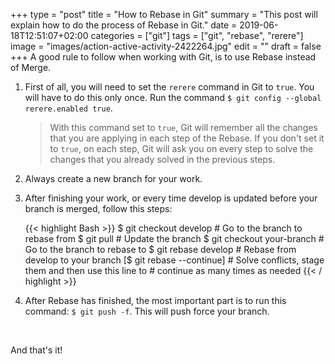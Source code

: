 +++
type = "post"
title = "How to Rebase in Git"
summary = "This post will explain how to do the process of Rebase in Git."
date = 2019-06-18T12:51:07+02:00
categories = ["git"]
tags = ["git", "rebase", "rerere"]
image = "images/action-active-activity-2422264.jpg"
edit = ""
draft = false
+++
A good rule to follow when working with Git, is to use Rebase instead of Merge.

1. First of all, you will need to set the `rerere` command in Git to `true`. You will have to do this only once. Run the command `$ git config --global rerere.enabled true`.

    > With this command set to `true`, Git will remember all the changes that you are applying in each step of the Rebase. If you don't set it to `true`, on each step, Git will ask you on every step to solve the changes that you already solved in the previous steps.

2. Always create a new branch for your work.

3. After finishing your work, or every time develop is updated before your branch is merged, follow this steps:

    {{< highlight Bash >}}
$ git checkout develop     # Go to the branch to rebase from
$ git pull                 # Update the branch
$ git checkout your-branch # Go to the branch to rebase to
$ git rebase develop       # Rebase from develop to your branch
[$ git rebase --continue]  # Solve conflicts, stage them and then use this line to 
                           # continue as many times as needed
{{< / highlight >}}

4. After Rebase has finished, the most important part is to run this command: `$ git push -f`. This will push force your branch.

<br />

And that's it!
